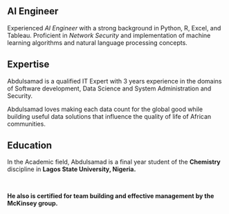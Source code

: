 <h2>AI Engineer</h2>
<p>Experienced <em>AI Engineer</em> with a strong background in Python, R, Excel, and Tableau. Proficient in <em>Network Security</em> and implementation of machine learning algorithms and natural language processing concepts.</p>

<h2>Expertise</h2>
<p>Abdulsamad is a qualified IT Expert with 3 years experience in the domains of Software development, Data Science and System Administration and Security.</p>

<p>Abdulsamad loves making each data count for the global good while building useful data solutions that influence the quality of life of African communities.</p>

<h2><b>Education</b></h2>
<p>In the Academic field, Abdulsamad is a final year student of the <strong>Chemistry</strong> discipline in <b>Lagos State University, Nigeria.</p><br>

<p> He also is certified for team building and effective management by the McKinsey group. </p>
<!---
SteloyBits/SteloyBits is a ✨ special ✨ repository because its `README.md` (this file) appears on your GitHub profile.
You can click the Preview link to take a look at your changes.
--->
